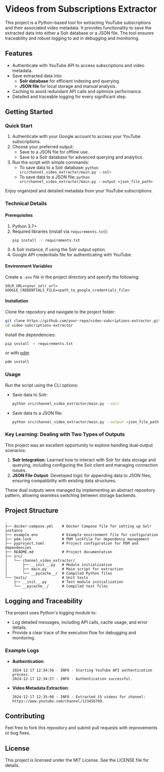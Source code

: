# Videos from Subscriptions Extractor

This project is a Python-based tool for extracting YouTube subscriptions and
their associated video metadata. It provides functionality to save the extracted
data into either a Solr database or a JSON file. The tool ensures traceability
and robust logging to aid in debugging and monitoring.

## Features

- Authenticate with YouTube API to access subscriptions and video metadata.
- Save extracted data into:
  - **Solr database** for efficient indexing and querying.
  - **JSON file** for local storage and manual analysis.
- Caching to avoid redundant API calls and optimize performance.
- Detailed and traceable logging for every significant step.

## Getting Started

### Quick Start

1. Authenticate with your Google account to access your YouTube subscriptions.
2. Choose your preferred output:
   - Save to a JSON file for offline use.
   - Save to a Solr database for advanced querying and analytics.
3. Run the script with simple commands:
   - To save data to a Solr database:
     `python src/channel_video_extractor/main.py --solr`
   - To save data to a JSON file:
     `python src/channel_video_extractor/main.py --output <json_file_path>`

Enjoy organized and detailed metadata from your YouTube subscriptions.

### Technical Details

#### Prerequisites

1. Python 3.7+
2. Required libraries (install via `requirements.txt`):
   ```bash
   pip install -r requirements.txt
   ```
3. A Solr instance, if using the Solr output option.
4. Google API credentials file for authenticating with YouTube.

#### Environment Variables

Create a `.env` file in the project directory and specify the following:

```env
SOLR_URL=<your_solr_url>
GOOGLE_CREDENTIALS_FILE=<path_to_google_credentials_file>
```

#### Installation

Clone the repository and navigate to the project folder:

```bash
git clone https://github.com/your-repo/video-subcriptions-extractor.git
cd video-subcriptions-extractor
```

Install the dependencies:

```bash
pip install -r requirements.txt
```

or with [pdm](https://pdm-project.org/)

```bash
pdm install
```

### Usage

Run the script using the CLI options:

- Save data to Solr:
  ```bash
  python src/channel_video_extractor/main.py --solr
  ```
- Save data to a JSON file:
  ```bash
  python src/channel_video_extractor/main.py --output <json_file_path>
  ```

### Key Learning: Dealing with Two Types of Outputs

This project was an excellent opportunity to explore handling dual-output
scenarios:

1. **Solr Integration**: Learned how to interact with Solr for data storage and
   querying, including configuring the Solr client and managing connection
   issues.
2. **JSON File Output**: Developed logic for appending data to JSON files,
   ensuring compatibility with existing data structures.

These dual outputs were managed by implementing an abstract repository pattern,
allowing seamless switching between storage backends.

## Project Structure

```plaintext
.
├── docker-compose.yml    # Docker Compose file for setting up Solr instance
├── example.env           # Example environment file for configuration
├── pdm.lock              # PDM lockfile for dependency management
├── pyproject.toml        # Project configuration for PDM and dependencies
├── README.md             # Project documentation
├── src/
│   └── channel_video_extractor/
│       ├── __init__.py   # Module initialization
│       ├── main.py       # Main script for extraction
│       └── __pycache__/  # Compiled Python files
└── tests/                # Unit tests
    ├── __init__.py       # Test module initialization
    └── __pycache__/      # Compiled test files
```

## Logging and Traceability

The project uses Python's logging module to:

- Log detailed messages, including API calls, cache usage, and error details.
- Provide a clear trace of the execution flow for debugging and monitoring.

### Example Logs

- **Authentication**:
  ```plaintext
  2024-12-17 12:34:56 - INFO - Starting YouTube API authentication process.
  2024-12-17 12:34:57 - INFO - Authentication successful.
  ```
- **Video Metadata Extraction**:
  ```plaintext
  2024-12-17 12:35:00 - INFO - Extracted 15 videos for channel: https://www.youtube.com/channel/123456789.
  ```

## Contributing

Feel free to fork this repository and submit pull requests with improvements or
bug fixes.

## License

This project is licensed under the MIT License. See the LICENSE file for
details.
